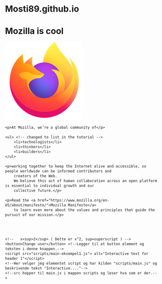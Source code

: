 # Mosti89.github.io
<!DOCTYPE html>
<html lang="en">

<head>
    <meta charset="UTF-8">
    <meta name="viewport" content="width=device-width, initial-scale=1.0">
    <title>My test page</title>
    <link href="styles/style.css" rel="stylesheet" />
    <!--Her linkes CSS fila til html fila ved hjelp av href som gir plassering av fila.
    Rel er relation og forteller nettleseren forholde CSS fila har til html fila. -->
</head>


<body>
    <h1>Mozilla is cool</h1>
    <img src="images/firefox-icon.png" alt="The Firefox logo: a flaming fox surrounding the Earth.">

    <p>At Mozilla, we’re a global community of</p>

    <ul> <!-- changed to list in the tutorial -->
        <li>technologists</li>
        <li>thinkers</li>
        <li>builders</li>
    </ul>

    <p>working together to keep the Internet alive and accessible, so people worldwide can be informed contributors and
        creators of the Web.
        We believe this act of human collaboration across an open platform is essential to individual growth and our
        collective future.</p>

    <p>Read the <a href="https://www.mozilla.org/en-US/about/manifesto/">Mozilla Manifesto</a>
        to learn even more about the values and principles that guide the pursuit of our mission.</p>




    <!--   x<sup>2</sup> ( Dette er x^2, sup=superscript ) -->
    <button>Change user</button> <!--Legger til et button element og teksten i denne knappen.-->
    <script src="scripts/main-eksempel1.js"> alt="Interactive text for header 1"</script> 
    <!--Her velger jeg elementet script og har kilden "scripts/main.js" og beskrivende tekst "Interactive...."-->
    <!--src hopper til main.js i mappen scripts og leser hva som er der.-->
    
</body>

</html>
